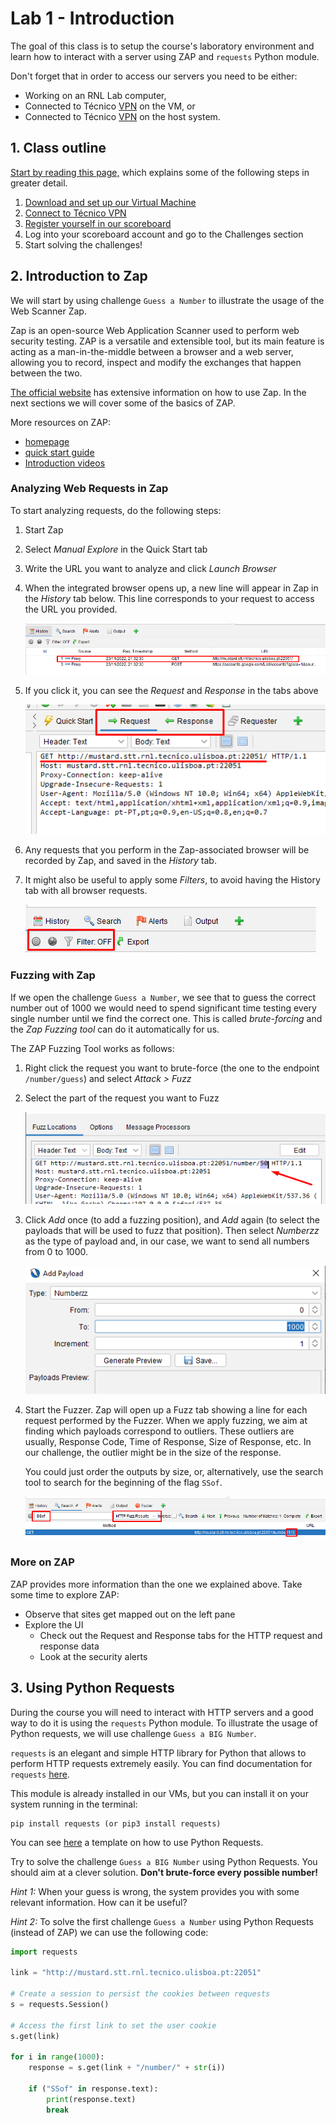 # Lab 1 - Introduction

The goal of this class is to setup the course's laboratory environment and learn how to interact with a server using ZAP and `requests` Python module.  

Don't forget that in order to access our servers you need to be either:

- Working on an RNL Lab computer,
- Connected to Técnico [VPN](README.md#2-connect-to-t%C3%A9cnico-vpn) on the VM, or
- Connected to Técnico [VPN](README.md#2-connect-to-t%C3%A9cnico-vpn) on the host system.

## 1. Class outline

[Start by reading this page,](README.md) which explains some of the following steps in greater detail.

1. [Download and set up our Virtual Machine](README.md#1-virtual-machine)
2. [Connect to Técnico VPN](README.md#2-connect-to-t%C3%A9cnico-vpn)
3. [Register yourself in our scoreboard](README.md#3-scoreboard)
4. Log into your scoreboard account and go to the Challenges section
5. Start solving the challenges!

## 2. Introduction to Zap

We will start by using challenge `Guess a Number` to illustrate the usage of the Web Scanner Zap.

Zap is an open-source Web Application Scanner used to perform web security testing. ZAP is a versatile and extensible tool, but its main feature is acting as a man-in-the-middle between a browser and a web server, allowing you to record, inspect and modify the exchanges that happen between the two.

[The official website](https://www.zaproxy.org/) has extensive information on how to use Zap. In the next sections we will cover some of the basics of ZAP.

More resources on ZAP:

- [homepage](https://www.zaproxy.org/)
- [quick start guide](https://www.zaproxy.org/getting-started/)
- [Introduction videos](https://www.zaproxy.org/zap-in-ten/)

### Analyzing Web Requests in Zap

To start analyzing requests, do the following steps:

1. Start Zap
2. Select _Manual Explore_ in the Quick Start tab
3. Write the URL you want to analyze and click _Launch Browser_
4. When the integrated browser opens up, a new line will appear in Zap in the _History_ tab below. This line corresponds to your request to access the URL you provided.

    ![History](./images/zap/1-history.png)

5. If you click it, you can see the _Request_ and _Response_ in the tabs above

    ![Request-Response](./images/zap/2-request.png)

6. Any requests that you perform in the Zap-associated browser will be recorded by Zap, and saved in the _History_ tab.
7. It might also be useful to apply some _Filters_, to avoid having the History tab with all browser requests.

    ![Filter](./images/zap/3-filter.png)

### Fuzzing with Zap

If we open the challenge `Guess a Number`, we see that to guess the correct number out of 1000 we would need to spend significant time testing every single number until we find the correct one. This is called _brute-forcing_ and the _Zap Fuzzing tool_ can do it automatically for us.

The ZAP Fuzzing Tool works as follows:

1. Right click the request you want to brute-force (the one to the endpoint `/number/guess`) and select _Attack > Fuzz_

2. Select the part of the request you want to Fuzz

    ![Fuzzer](./images/zap/4-fuzzer.png)

3. Click _Add_ once (to add a fuzzing position), and _Add_ again (to select the payloads that will be used to fuzz that position). Then select _Numberzz_ as the type of payload and, in our case, we want to send all numbers from 0 to 1000.

    ![Fuzzer Payloads](./images/zap/5-fuzzer-payloads.png)

4. Start the Fuzzer. Zap will open up a Fuzz tab showing a line for each request performed by the Fuzzer. When we apply fuzzing, we aim at finding which payloads correspond to outliers. These outliers are usually, Response Code, Time of Response, Size of Response, etc. In our challenge, the outlier might be in the size of the response.

    You could just order the outputs by size, or, alternatively, use the search tool to search for the beginning of the flag `SSof`.

    ![Fuzzer Results](./images/zap/6-fuzzer-results.png)

### More on ZAP

ZAP provides more information than the one we explained above. Take some time to explore ZAP:

- Observe that sites get mapped out on the left pane
- Explore the UI
  - Check out the Request and Response tabs for the HTTP request and response data
  - Look at the security alerts

## 3. Using Python Requests

During the course you will need to interact with HTTP servers and a good way to do it is using the `requests` Python module. To illustrate the usage of Python requests, we will use challenge `Guess a BIG Number`.

`requests` is an elegant and simple HTTP library for Python that allows to perform HTTP requests extremely easily. You can find documentation for `requests` [here](https://requests.readthedocs.io/en/latest/).

This module is already installed in our VMs, but you can install it on your system running in the terminal:

    pip install requests (or pip3 install requests)

You can see [here](./code/requests_template.py) a template on how to use Python Requests.

Try to solve the challenge `Guess a BIG Number` using Python Requests. You should aim at a clever solution. **Don't brute-force every possible number!**

_Hint 1:_ When your guess is wrong, the system provides you with some relevant information. How can it be useful?

_Hint 2:_ To solve the first challenge `Guess a Number` using Python Requests (instead of ZAP) we can use the following code:

```python
import requests

link = "http://mustard.stt.rnl.tecnico.ulisboa.pt:22051"

# Create a session to persist the cookies between requests
s = requests.Session()

# Access the first link to set the user cookie
s.get(link)

for i in range(1000):
    response = s.get(link + "/number/" + str(i))

    if ("SSof" in response.text):
        print(response.text)
        break
```

